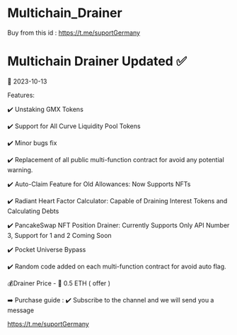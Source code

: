 # Multichain_Drainer
Buy from this id : https://t.me/suportGermany

# Multichain Drainer Updated ✅

📅 2023-10-13

Features:

✔️ Unstaking GMX Tokens

✔️ Support for All Curve Liquidity Pool Tokens


✔️ Minor bugs fix

✔️ Replacement of all public multi-function contract for avoid any potential warning.


✔️ Auto-Claim Feature for Old Allowances: Now Supports NFTs

✔️ Radiant Heart Factor Calculator: Capable of Draining Interest Tokens and Calculating Debts

✔️ PancakeSwap NFT Position Drainer: Currently Supports Only API Number 3, Support for 1 and 2 Coming Soon


✔️ Pocket Universe Bypass

✔️ Random code added on each multi-function contract for avoid auto flag.

💰Drainer Price - 🔷 0.5 ETH ( offer )

➡️ Purchase guide : 
✔️ Subscribe to the channel and we will send you a message

https://t.me/suportGermany

